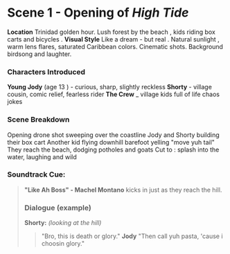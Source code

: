 # Scene 1 - Opening of *High Tide*
**Location** Trinidad golden hour. Lush forest by the beach , kids riding box carts and bicycles . 
**Visual Style**  Like a dream - but real .
Natural sunlight , warm lens flares, saturated Caribbean colors. Cinematic shots. Background birdsong and laughter.
### Characters Introduced
**Young Jody** (age 13 ) - curious, sharp, slightly reckless
**Shorty** - village cousin, comic relief, fearless rider
**The Crew** _ village kids full of life chaos jokes
### Scene Breakdown
Opening drone shot sweeping over the coastline
Jody and Shorty building their box cart 
Another kid flying downhill barefoot yelling "move yuh tail"
They reach the beach, dodging potholes and goats
Cut to : splash into the water, laughing and wild
### Soundtrack Cue:
>**"Like Ah Boss" - Machel Montano** kicks in just as they reach the hill.
>### Dialogue (example)
>**Shorty:**
>*(looking at the hill)*
>>"Bro, this is death or glory."
**Jody**
>"Then call yuh pasta, 'cause i choosin glory."
